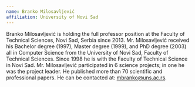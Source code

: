 ```yaml
---
name: Branko Milosavljević
affiliation: University of Novi Sad
---
```


Branko Milosavljević is holding the full professor position at the Faculty of Technical Sciences, Novi Sad, Serbia since 2013. Mr. Milosavljević received his Bachelor degree (1997), Master degree (1999), and PhD degree (2003) all in Computer Science from the University of Novi Sad, Faculty of Technical Sciences. Since 1998 he is with the Faculty of Technical Science in Novi Sad. Mr. Milosavljević participated in 6 science projects; in one he was the project leader. He published more than 70 scientific and professional papers. He can be contacted at: <mbranko@uns.ac.rs>.

